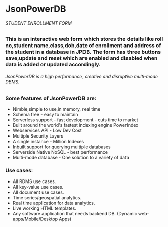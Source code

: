 # JsonPowerDB

###### STUDENT ENROLLMENT FORM
### This is an interactive web form which stores the details like roll no,student name,class,dob,date of enrollment and address of the student in a database in JPDB. The form has three buttons save,update and reset which are enabled and disabled when data is added or updated accordingly.


###### JsonPowerDB is a high performance, creative and disruptive multi-mode DBMS.

### Some features of JsonPowerDB are:

* Nimble,simple to use,in memory, real time
* Schema free - easy to maintain
* Serverless support - fast development - cuts time to market
* Built around the world's fastest indexing engine PowerIndex
* Webservices API - Low Dev Cost
* Multiple Security Layers
* A single instance - Million Indexes
* Inbuilt support for querying multiple databases
* Serverside Native NoSQL - best performance
* Multi-mode database - One solution to a variety of data

### Use cases:

* All RDMS use cases.
* All key-value use cases.
* All document use cases.
* Time series/geospatial analytics.
* Real time application for data analytics.
* Live working HTML templates.
* Any software application that needs backend DB. (Dynamic web-apps/Mobile/Desktop Apps)
